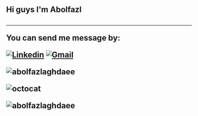 <h2/> Hi guys I'm Abolfazl <h2/><hr>

<p/>You can send me message by: <p/>

[![Linkedin](https://img.shields.io/badge/-LinkedIn-blue?style=flat&logo=Linkedin&logoColor=white)](https://www.linkedin.com/in/abolfazlaghdaee/)
[![Gmail](https://img.shields.io/badge/-Gmail-c14438?style=flat&logo=Gmail&logoColor=white)](mailto:abolfazlaghdaee2001@gmail.com)

<p align="left"> <img src="https://komarev.com/ghpvc/?username=abolfazlaghdaee" alt="abolfazlaghdaee" /> </p>

![octocat](https://user-images.githubusercontent.com/69028985/148116416-614b7013-bcce-475f-ba6f-0316bd27e425.png)

<div>
<p><img align="left" src="https://github-readme-stats.vercel.app/api/top-langs/?username=abolfazlaghdaee&hide=jupyter%20notebook&layout=compact&theme=gruvbox_light" alt="abolfazlaghdaee" /></p>
</div>


